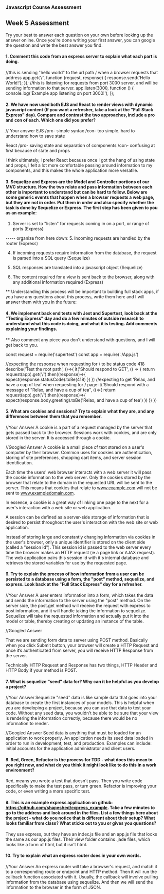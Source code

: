 ### Javascript Course Assessment

## Week 5 Assessment

Try your best to answer each question on your own before looking up the answer online. Once you're done writing your first answer, you can google the question and write the best answer you find.

#### 1. Comment this code from an express server to explain what each part is doing.
//this is sending "hello world" to the url path / when a browser requests that address
app.get('/', function (request, response) {
 response.send('Hello World!');
});
//this is listening for requests from port 3000 server, and will be sending information to that server.
app.listen(3000, function () {
 console.log('Example app listening on port 3000!');
});



#### 2. We have now used both EJS and React to render views with dynamic javascript content (If you want a refresher, take a look at the "Full Stack Express" day). Compare and contrast the two approaches, include a pro and con of each. Which one did you prefer?

// Your answer
EJS /pro- simple syntax
    /con- too simple. hard to understand how to save state

React /pro- saving state and separation of components
      /con- confusing at first because of state and props

I think ultimately, I prefer React because once I got the hang of using state and props, I felt a lot more comfortable passing around information to my components, and this makes the whole application more versatile.


#### 3. Sequelize and Express are the Model and Controller portions of our MVC structure. How the two relate and pass information between each other is important to understand but can be hard to follow. Below are some generic events that happen when a browser requests a web page, but they are not in order. Put them in order and also specify whether the task is done by Sequelize or Express. The first step has been given to you as an example:

1. Server is set to "listen" for requests coming in on a port, or range of ports (Express)

----- organize from here down:
5. Incoming requests are handled by the router (Express)

4. If incoming requests require information from the database, the request is parsed into a SQL query (Sequelize)

3. SQL responses are translated into a javascript object (Sequelize)

2. The content required for a view is sent back to the browser, along with any additional information required      (Express)

** Understanding this process will be important to building full stack apps, if you have any questions about this process, write them here and I will answer them with you in the future:


#### 4. We implement back end tests with Jest and Supertest, look back at the "Testing Express" day and do a few minutes of outside research to understand what this code is doing, and what it is testing. Add comments explaining your findings.

** Also comment any piece you don't understand with questions, and I will get back to you.


const request = require('supertest')
const app = require('./App.js')

//expecting the response when requesting for / to be status code 418
describe('Test the root path', ()=>{
  it('Should respond to GET', () => {
    return request(app).get('/').then((response)=>{
      expect(response.statusCode).toBe(418)
    })
  })
//expecting to get 'Relax, and have a cup of tea' when requesting for / page
  it('Should respond with a message of "Relax, and have a cup of tea", ()=>{
    return request(app).get('/').then((response)=>{
      expect(response.body.greeting).toBe('Relax, and have a cup of tea')
    })
  })
})


#### 5. What are cookies and sessions? Try to explain what they are, and any differences between them that you remember.

//Your Answer
A cookie is a part of a request managed by the server that gets passed back to the browser. Sessions work with cookies, and are only stored in the server. It is accessed through a cookie.

 //Googled Answer
 A cookie is a small piece of text stored on a user's computer by their browser. Common uses for cookies are authentication, storing of site preferences, shopping cart items, and server session identification.

 Each time the users' web browser interacts with a web server it will pass the cookie information to the web server. Only the cookies stored by the browser that relate to the domain in the requested URL will be sent to the server. This means that cookies that relate to www.example.com will not be sent to www.exampledomain.com.

 In essence, a cookie is a great way of linking one page to the next for a user's interaction with a web site or web application.

 A session can be defined as a server-side storage of information that is desired to persist throughout the user's interaction with the web site or web application.

 Instead of storing large and constantly changing information via cookies in the user's browser, only a unique identifier is stored on the client side (called a "session id"). This session id is passed to the web server every time the browser makes an HTTP request (ie a page link or AJAX request). The web application pairs this session id with it's internal database and retrieves the stored variables for use by the requested page.

#### 6. Try to explain the process of how information from a user can be persisted to a database using a form, the "post" method, sequelize, and express.  Look back at the "Full Stack Express" day for a refresher.

 //Your Answer
A user enters information into a form, which takes the data and sends the information to the server using the "post" method. On the server side, the post.get method will receive the request with express to post information, and it will handle taking the information to sequelize. Sequelize will take the requested information and actually put it into the model or table, thereby creating or updating an instance of the table.

 //Googled Answer

 That we are sending form data to server using POST method. Basically when you click Submit button, your browser will create a HTTP Request and once it’s authenticated from server, you will receive HTTP Response from the server.

 Technically HTTP Request and Response has two things, HTTP Header and HTTP Body if your method is POST.
#### 7. What is sequelize "seed" data for? Why can it be helpful as you develop a project?

 //Your Answer
Sequelize "seed" data is like sample data that goes into your database to create the first instances of your models. This is helpful when you are developing a project, because you can use that data to test your code. Without any seed data, you wouldn't be able to be sure that your view is rendering the information correctly, because there would be no information to render.

 //Googled Answer
 Seed data is anything that must be loaded for an application to work properly. An application needs its seed data loaded in order to run in development, test, and production. Examples can include: initial accounts for the application administrator and client users.


#### 8. Red, Green, Refactor is the process for TDD - what does this mean to you right now, and what do you think it might look like to do this in a work environment?

Red, means you wrote a test that doesn't pass. Then you write code specifically to make the test pass, or turn green. Refactor is improving your code, or even writing a more specific test.

#### 9. This is an example express application on github: https://github.com/shapeshed/express_example. Take a few minutes to go to the address and look around in the files. List a few things here about the project - what do you notice that is different about their setup? What looks familiar from class? What sticks out to you or gives you questions?

They use express, but they have an index.js file and an app.js file that looks the same as our app.js files. Their view folder contains .jade files, which looks like a form of html, but it isn't html.


#### 10.  Try to explain what an express router does in your own words.

 //Your Answer
An express router will take a browser's request, and match it to a corresponding route or endpoint and HTTP method. Then it will run the callback function associated with it. Usually, the callback will involve pulling information from the database using sequelize.  And then we will send the information to the browser in the form of JSON.

